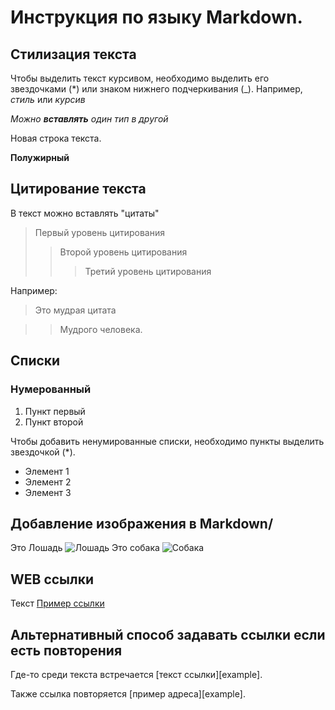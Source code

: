 # Инструкция по языку Markdown.

## Стилизация текста
Чтобы выделить текст курсивом, необходимо выделить его звездочками (*) или знаком нижнего подчеркивания (_). Например, *стиль* или _курсив_

_Можно **вставлять** один тип в другой_


Новая строка текста.

**Полужирный**

## Цитирование текста

В текст можно вставлять "цитаты"

>  Первый уровень цитирования
>> Второй уровень цитирования
>>>Третий уровень цитирования

Например:

> Это мудрая цитата

>> Мудрого человека.

## Списки
### Нумерованный
1. Пункт первый
2. Пункт второй

Чтобы добавить ненумированные списки, необходимо пункты выделить звездочкой (*).
* Элемент 1
* Элемент 2
* Элемент 3

## Добавление изображения в Markdown/
Это Лошадь
![Лошадь](DSC_0070.JPG)
Это собака
![Собака](DSC_0185.JPG)

##  WEB ссылки
Текст [Пример ссылки](http://examle.com
"Вслывающая подсказка")

## Aльтернативный способ задавать ссылки если есть повторения

Где-то среди текста встречается [текст ссылки][example].

Также ссылка повторяется [пример адреса][example].
